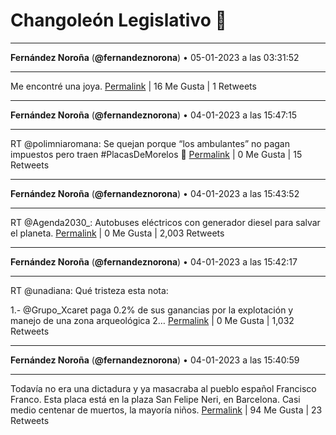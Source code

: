 # Changoleón Legislativo 🙈
*****
**Fernández Noroña** (**@fernandeznorona**) • 05-01-2023 a las 03:31:52
*****
Me encontré una joya.
[Permalink](https://twitter.com/fernandeznorona/status/1610962279717081088) | 16 Me Gusta | 1 Retweets
*****
**Fernández Noroña** (**@fernandeznorona**) • 04-01-2023 a las 15:47:15
*****
RT @polimniaromana: Se quejan porque “los ambulantes” no pagan impuestos pero traen #PlacasDeMorelos 🌺
[Permalink](https://twitter.com/fernandeznorona/status/1610784956787179521) | 0 Me Gusta | 15 Retweets
*****
**Fernández Noroña** (**@fernandeznorona**) • 04-01-2023 a las 15:43:52
*****
RT @Agenda2030_: Autobuses eléctricos con generador diesel para salvar el planeta.
[Permalink](https://twitter.com/fernandeznorona/status/1610784108128489472) | 0 Me Gusta | 2,003 Retweets
*****
**Fernández Noroña** (**@fernandeznorona**) • 04-01-2023 a las 15:42:17
*****
RT @unadiana: Qué tristeza esta nota:


1.- @Grupo_Xcaret paga 0.2% de sus ganancias por la explotación y manejo de una zona arqueológica 
2…
[Permalink](https://twitter.com/fernandeznorona/status/1610783707572436993) | 0 Me Gusta | 1,032 Retweets
*****
**Fernández Noroña** (**@fernandeznorona**) • 04-01-2023 a las 15:40:59
*****
Todavía no era una dictadura y ya masacraba al pueblo español Francisco Franco. Esta placa está en la plaza San Felipe Neri, en Barcelona. Casi medio centenar de muertos, la mayoría niños.
[Permalink](https://twitter.com/fernandeznorona/status/1610783382211796992) | 94 Me Gusta | 23 Retweets